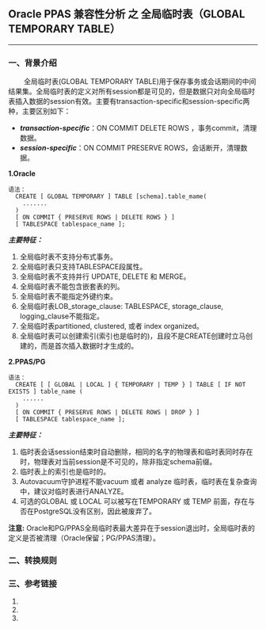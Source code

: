 ## Oracle PPAS 兼容性分析 之 全局临时表（GLOBAL TEMPORARY TABLE）
---

### 一、背景介绍
&nbsp;&nbsp;&nbsp;&nbsp;&nbsp;&nbsp;&nbsp;&nbsp;全局临时表(GLOBAL TEMPORARY TABLE)用于保存事务或会话期间的中间结果集。全局临时表的定义对所有session都是可见的，但是数据只对向全局临时表插入数据的session有效。主要有transaction-specific和session-specific两种，主要区别如下：
  + ***transaction-specific***：ON COMMIT DELETE ROWS ，事务commit，清理数据。
  + ***session-specific***：ON COMMIT PRESERVE ROWS，会话断开，清理数据。

**1.Oracle**

```
语法：
  CREATE [ GLOBAL TEMPORARY ] TABLE [schema].table_mame(
	.......
  )
  [ ON COMMIT { PRESERVE ROWS | DELETE ROWS } ]
  [ TABLESPACE tablespace_name ];
```
***主要特征：***
1. 全局临时表不支持分布式事务。
2. 全局临时表只支持TABLESPACE段属性。
3. 全局临时表不支持并行 UPDATE, DELETE 和 MERGE。
4. 全局临时表不能包含嵌套表的列。
5. 全局临时表不能指定外键约束。
6. 全局临时表LOB_storage_clause: TABLESPACE, storage_clause, logging_clause不能指定。
7. 全局临时表partitioned, clustered, 或者 index organized。
8. 全局临时表可以创建索引(索引也是临时的)，且段不是CREATE创建时立马创建的，而是首次插入数据时才生成的。

**2.PPAS/PG**
```
语法：
  CREATE [ [ GLOBAL | LOCAL ] { TEMPORARY | TEMP } ] TABLE [ IF NOT EXISTS ] table_name (
	......
  )
  [ ON COMMIT { PRESERVE ROWS | DELETE ROWS | DROP } ]
  [ TABLESPACE tablespace_name ];
```
***主要特征：***
1. 临时表会话session结束时自动删除，相同的名字的物理表和临时表同时存在时，物理表对当前session是不可见的，除非指定schema前缀。
2. 临时表上的索引也是临时的。
3. Autovacuum守护进程不能vacuum 或者 analyze 临时表，临时表在复杂查询中，建议对临时表进行ANALYZE。
4. 可选的GLOBAL 或 LOCAL 可以被写在TEMPORARY 或 TEMP 前面，存在与否在PostgreSQL没有区别，因此被废弃了。


**注意:** Oracle和PG/PPAS全局临时表最大差异在于session退出时，全局临时表的定义是否被清理（Oracle保留；PG/PPAS清理）。


### 二、转换规则


### 三、参考链接
1. [](https://docs.oracle.com/cd/E11882_01/server.112/e41084/statements_7002.htm#SQLRF01402)
2. [](https://www.postgresql.org/docs/10/sql-createtable.html)
3. [](http://turandot.iteye.com/blog/1705646)



